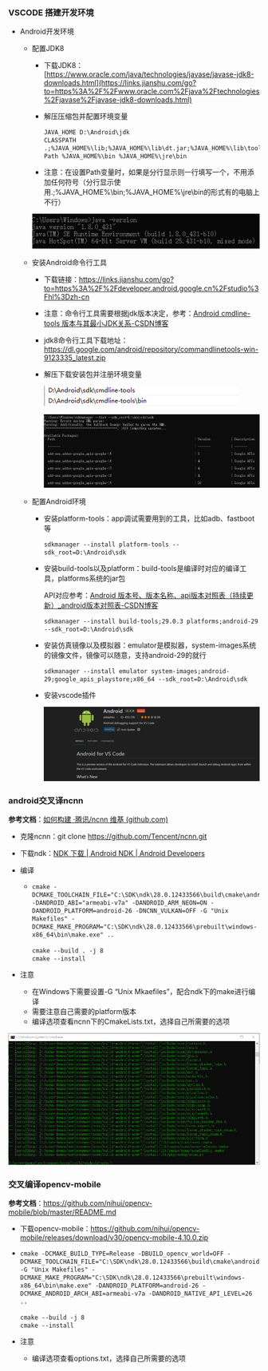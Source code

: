 ### VSCODE 搭建开发环境

- Android开发环境

  - 配置JDK8

    - 下载JDK8：[https://www.oracle.com/java/technologies/javase/javase-jdk8-downloads.html](https://links.jianshu.com/go?to=https%3A%2F%2Fwww.oracle.com%2Fjava%2Ftechnologies%2Fjavase%2Fjavase-jdk8-downloads.html)

    - 解压压缩包并配置环境变量
  
      ```
      JAVA_HOME D:\Android\jdk
      CLASSPATH .;%JAVA_HOME%\lib;%JAVA_HOME%\lib\dt.jar;%JAVA_HOME%\lib\tools.jar;
      Path %JAVA_HOME%\bin %JAVA_HOME%\jre\bin
      ```
  
    - 注意：在设置Path变量时，如果是分行显示则一行填写一个，不用添加任何符号（分行显示使用.;%JAVA_HOME%\bin;%JAVA_HOME%\jre\bin的形式有的电脑上不行）
  
    ![image-20241104223957358](assets/image-20241104223957358.png)
  
  - 安装Android命令行工具
  
    - 下载链接：https://links.jianshu.com/go?to=https%3A%2F%2Fdeveloper.android.google.cn%2Fstudio%3Fhl%3Dzh-cn
  
    - 注意：命令行工具需要根据jdk版本决定，参考：[Android cmdline-tools 版本与其最小JDK关系-CSDN博客](https://blog.csdn.net/ys743276112/article/details/134024106)
  
    - jdk8命令行工具下载地址：https://dl.google.com/android/repository/commandlinetools-win-9123335_latest.zip
  
    - 解压下载安装包并注册环境变量
  
      ![image-20241104224700284](assets/image-20241104224700284.png)
  
      ![image-20241104224841696](assets/image-20241104224841696.png)
  
  - 配置Android环境
  
    - 安装platform-tools：app调试需要用到的工具，比如adb、fastboot等
  
      ```
      sdkmanager --install platform-tools --sdk_root=D:\Android\sdk
      ```
  
    - 安装build-tools以及platform：build-tools是编译时对应的编译工具，platforms系统的jar包
  
      API对应参考：[Android 版本号、版本名称、api版本对照表（持续更新）_android版本对照表-CSDN博客](https://blog.csdn.net/wangsheng5454/article/details/117119402)
  
      ```
      sdkmanager --install build-tools;29.0.3 platforms;android-29 --sdk_root=D:\Android\sdk
      ```
  
    - 安装仿真镜像以及模拟器：emulator是模拟器，system-images系统的镜像文件，镜像可以随意，支持android-29的就行
  
      ```
      sdkmanager --install emulator system-images;android-29;google_apis_playstore;x86_64 --sdk_root=D:\Android\sdk
      ```
  
    - 安装vscode插件
  
      ![image-20241104231601693](assets/image-20241104231601693.png)

### android交叉译ncnn

**参考文档**：[如何构建 ·腾讯/ncnn 维基 (github.com)](https://github.com/Tencent/ncnn/wiki/how-to-build#build-for-android)

- 克隆ncnn：git clone https://github.com/Tencent/ncnn.git

- 下载ndk：[NDK 下载  | Android NDK  | Android Developers](https://developer.android.com/ndk/downloads?hl=zh-cn)

- 编译

  - ```
    cmake -DCMAKE_TOOLCHAIN_FILE="C:\SDK\ndk\28.0.12433566\build\cmake\android.toolchain.cmake" -DANDROID_ABI="armeabi-v7a" -DANDROID_ARM_NEON=ON -DANDROID_PLATFORM=android-26 -DNCNN_VULKAN=OFF -G "Unix Makefiles" -DCMAKE_MAKE_PROGRAM="C:\SDK\ndk\28.0.12433566\prebuilt\windows-x86_64\bin\make.exe" ..
    
    cmake --build . -j 8
    cmake --install
    ```

- 注意

  - 在Windows下需要设置-G “Unix Mkaefiles”，配合ndk下的make进行编译
  - 需要注意自己需要的platform版本
  - 编译选项查看ncnn下的CmakeLists.txt，选择自己所需要的选项

![image-20241016214235770](assets/image-20241016214235770.png)



### 交叉编译opencv-mobile

**参考文档**：https://github.com/nihui/opencv-mobile/blob/master/README.md

- 下载opencv-mobile：https://github.com/nihui/opencv-mobile/releases/download/v30/opencv-mobile-4.10.0.zip

- ```
  cmake -DCMAKE_BUILD_TYPE=Release -DBUILD_opencv_world=OFF -DCMAKE_TOOLCHAIN_FILE="C:\SDK\ndk\28.0.12433566\build\cmake\android.toolchain.cmake" -G "Unix Makefiles" -DCMAKE_MAKE_PROGRAM="C:\SDK\ndk\28.0.12433566\prebuilt\windows-x86_64\bin\make.exe" -DANDROID_PLATFORM=android-26 -DCMAKE_ANDROID_ARCH_ABI=armeabi-v7a -DANDROID_NATIVE_API_LEVEL=26 ..
  
  cmake --build -j 8
  cmake --install
  ```

- 注意

  - 编译选项查看options.txt，选择自己所需要的选项

